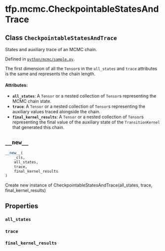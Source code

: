 <div itemscope itemtype="http://developers.google.com/ReferenceObject">
<meta itemprop="name" content="tfp.mcmc.CheckpointableStatesAndTrace" />
<meta itemprop="path" content="Stable" />
<meta itemprop="property" content="all_states"/>
<meta itemprop="property" content="trace"/>
<meta itemprop="property" content="final_kernel_results"/>
<meta itemprop="property" content="__new__"/>
</div>

# tfp.mcmc.CheckpointableStatesAndTrace

## Class `CheckpointableStatesAndTrace`

States and auxiliary trace of an MCMC chain.





Defined in [`python/mcmc/sample.py`](https://github.com/tensorflow/probability/tree/master/tensorflow_probability/python/mcmc/sample.py).

<!-- Placeholder for "Used in" -->

The first dimension of all the `Tensor`s in the `all_states` and `trace`
attributes is the same and represents the chain length.

#### Attributes:

* <b>`all_states`</b>: A `Tensor` or a nested collection of `Tensor`s representing the
  MCMC chain state.
* <b>`trace`</b>: A `Tensor` or a nested collection of `Tensor`s representing the
  auxiliary values traced alongside the chain.
* <b>`final_kernel_results`</b>: A `Tensor` or a nested collection of `Tensor`s
  representing the final value of the auxiliary state of the
  `TransitionKernel` that generated this chain.

<h2 id="__new__"><code>__new__</code></h2>

``` python
__new__(
    _cls,
    all_states,
    trace,
    final_kernel_results
)
```

Create new instance of CheckpointableStatesAndTrace(all_states, trace, final_kernel_results)



## Properties

<h3 id="all_states"><code>all_states</code></h3>



<h3 id="trace"><code>trace</code></h3>



<h3 id="final_kernel_results"><code>final_kernel_results</code></h3>





